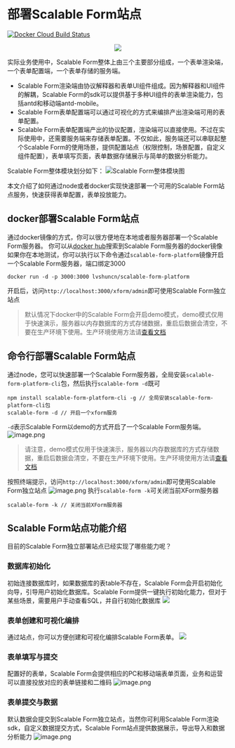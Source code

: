 # 部署Scalable Form站点

[![Docker Cloud Build Status](https://img.shields.io/docker/cloud/build/lvshuncn/scalable-form-platform)](https://hub.docker.com/r/lvshuncn/scalable-form-platform)

<p align="center">
  <a href="https://github.com/alibaba/scalable-form-platform" target="_blank">
    <img max-width="1440" src="https://img.alicdn.com/tfs/TB1MnB9z7Y2gK0jSZFgXXc5OFXa-1440-900.png" />
  </a>
</p>

实际业务使用中，Scalable Form整体上由三个主要部分组成，一个表单渲染端，一个表单配置端，一个表单存储的服务端。

- Scalable Form渲染端由协议解释器和表单UI组件组成。因为解释器和UI组件的解耦，Scalable Form的sdk可以提供基于多种UI组件的表单渲染能力，包括antd和移动端antd-mobile。
- Scalable Form表单配置端可以通过可视化的方式来编排产出渲染端可用的表单配置。
- Scalable Form表单配置端产出的协议配置，渲染端可以直接使用。不过在实际使用中，还需要服务端来存储表单配置。不仅如此，服务端还可以串联起整个Scalable Form的使用场景，提供配置站点（权限控制，场景配置，自定义组件配置），表单填写页面，表单数据存储展示与简单的数据分析能力。

Scalable Form整体模块划分如下：
![Scalable Form整体模块图](https://img.alicdn.com/tfs/TB1oYCHAlr0gK0jSZFnXXbRRXXa-2870-1372.png)

本文介绍了如何通过node或者docker实现快速部署一个可用的Scalable Form站点服务，快速获得表单配置，表单投放能力。

## docker部署Scalable Form站点
通过docker镜像的方式，你可以很方便地在本地或者服务器部署一个Scalable Form服务器。
你可以从[docker hub](https://hub.docker.com/repository/docker/lvshuncn/scalable-form-platform/general)搜索到Scalable Form服务器的docker镜像
如果你在本地测试，你可以执行以下命令通过`scalable-form-platform`镜像开启一个Scalable Form服务器，端口绑定3000
```
docker run -d -p 3000:3000 lvshuncn/scalable-form-platform
```
开启后，访问`http://localhost:3000/xform/admin`即可使用Scalable Form独立站点
> 默认情况下docker中的Scalable Form会开启demo模式，demo模式仅用于快速演示，服务器以内存数据库的方式存储数据，重启后数据会清空，不要在生产环境下使用。生产环境使用方法请[查看文档](https://scalable-form-platform.github.io/#/zh/%E4%BD%BF%E7%94%A8dockerr)
>
## 命令行部署Scalable Form站点
通过node，您可以快速部署一个Scalable Form服务器，全局安装`scalable-form-platform-cli`包，然后执行`scalable-form -d`既可
```
npm install scalable-form-platform-cli -g // 全局安装scalable-form-platform-cli包
scalable-form -d // 开启一个xform服务
```

`-d`表示Scalable Form以demo的方式开启了一个Scalable Form服务端。
![image.png](https://ata2-img.cn-hangzhou.oss-pub.aliyun-inc.com/c0483e74811b6077b6c8e1e1f079f601.png)
> 请注意，demo模式仅用于快速演示，服务器以内存数据库的方式存储数据，重启后数据会清空，不要在生产环境下使用。生产环境使用方法请[查看文档](https://scalable-form-platform.github.io/#/zh/%E4%BD%BF%E7%94%A8Node)

按照终端提示，访问`http://localhost:3000/xform/admin`即可使用Scalable Form独立站点
![image.png](https://ata2-img.cn-hangzhou.oss-pub.aliyun-inc.com/621da551a9fc8eec54e7f35e7f6068ff.png)
执行`scalable-form -k`可关闭当前XForm服务器
```
scalable-form -k // 关闭当前XForm服务器
```

## Scalable Form站点功能介绍

目前的Scalable Form独立部署站点已经实现了哪些能力呢？

### 数据库初始化
初始连接数据库时，如果数据库的表table不存在，Scalable Form会开启初始化向导，引导用户初始化数据库。Scalable Form提供一键执行初始化能力，但对于某些场景，需要用户手动查看SQL，并自行初始化数据库
![](https://img.alicdn.com/tfs/TB1yMYunp67gK0jSZPfXXahhFXa-2238-1452.gif)

### 表单创建和可视化编排
通过站点，你可以方便创建和可视化编排Scalable Form表单。
![](https://img.alicdn.com/tfs/TB1o6P5nvb2gK0jSZK9XXaEgFXa-2238-1452.gif)

### 表单填写与提交
配置好的表单，Scalable Form会提供相应的PC和移动端表单页面，业务和运营可以直接投放对应的表单链接和二维码
![image.png](https://img.alicdn.com/tfs/TB1Vw__nrH1gK0jSZFwXXc7aXXa-2238-1522.gif)

### 表单提交与数据
默认数据会提交到Scalable Form独立站点，当然你可利用Scalable Form渲染sdk，自定义数据提交方式，Scalable Form站点提供数据展示，导出导入和数据分析能力
![image.png](https://img.alicdn.com/tfs/TB12wj6nEH1gK0jSZSyXXXtlpXa-2238-1522.gif)


